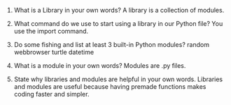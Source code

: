 1. What is a Library in your own words?
A library is a collection of modules.

2. What command do we use to start using a library in our Python file?
You use the import command.

3. Do some fishing and list at least 3 built-in Python modules?
random
webbrowser
turtle
datetime

4. What is a module in your own words?
Modules are .py files.

5. State why libraries and modules are helpful in your own words.
Libraries and modules are useful because having premade functions makes coding faster and simpler.